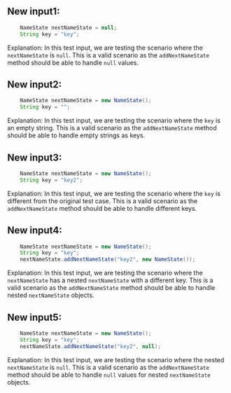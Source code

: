 ## New input1:
```java
    NameState nextNameState = null;
    String key = "key";
```
Explanation: In this test input, we are testing the scenario where the `nextNameState` is `null`. This is a valid scenario as the `addNextNameState` method should be able to handle `null` values.

## New input2:
```java
    NameState nextNameState = new NameState();
    String key = "";
```
Explanation: In this test input, we are testing the scenario where the `key` is an empty string. This is a valid scenario as the `addNextNameState` method should be able to handle empty strings as keys.

## New input3:
```java
    NameState nextNameState = new NameState();
    String key = "key2";
```
Explanation: In this test input, we are testing the scenario where the `key` is different from the original test case. This is a valid scenario as the `addNextNameState` method should be able to handle different keys.

## New input4:
```java
    NameState nextNameState = new NameState();
    String key = "key";
    nextNameState.addNextNameState("key2", new NameState());
```
Explanation: In this test input, we are testing the scenario where the `nextNameState` has a nested `nextNameState` with a different key. This is a valid scenario as the `addNextNameState` method should be able to handle nested `nextNameState` objects.

## New input5:
```java
    NameState nextNameState = new NameState();
    String key = "key";
    nextNameState.addNextNameState("key2", null);
```
Explanation: In this test input, we are testing the scenario where the nested `nextNameState` is `null`. This is a valid scenario as the `addNextNameState` method should be able to handle `null` values for nested `nextNameState` objects.